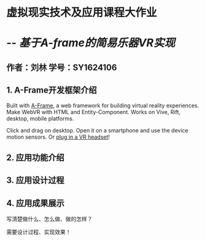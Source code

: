 # 虚拟现实技术及应用课程大作业
# -- _基于A-frame的简易乐器VR实现_

## 作者：刘林 学号：SY1624106

## 1. A-Frame开发框架介绍
Built with [A-Frame](https://aframe.io), a web framework for building virtual reality experiences. Make WebVR with HTML and Entity-Component. Works on Vive, Rift, desktop, mobile platforms.

Click and drag on desktop. Open it on a smartphone and use the device motion sensors. Or [plug in a VR headset](https://webvr.rocks)!

## 2. 应用功能介绍

## 3. 应用设计过程

## 4. 应用成果展示

写清楚做什么、怎么做、做的怎样？

需要设计过程、实现效果！




